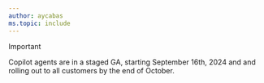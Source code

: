 ```yaml
---
author: aycabas
ms.topic: include
---
```


<!-- markdownlint-disable MD041-->

> [!IMPORTANT]
>
> Copilot agents are in a staged GA, starting September 16th, 2024 and and rolling out to all customers by the end of October.